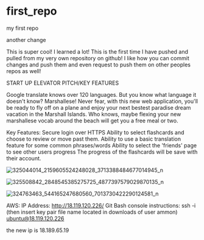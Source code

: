 # first_repo
my first repo 

another change

This is super cool! I learned a lot! This is the first time I have pushed and pulled from my very own repository on github! I like how you can commit changes and push them and even request to push them on other peoples repos as well! 

START UP ELEVATOR PITCH/KEY FEATURES

Google translate knows over 120 languages. But you know what language it doesn't know? Marshallese!
Never fear, with this new web application, you'll be ready to fly off on a plane and enjoy your next bestest paradise dream vacation in the Marshall Islands. Who knows, maybe flexing your new marshallese vocab around the beach will get you a free meal or two. 

Key Features: 
Secure login over HTTPS
Ability to select flashcards and choose to review or move past them. 
Ability to use a basic translation feature for some common phrases/words
Ability to select the 'friends' page to see other users progress
The progress of the flashcards will be save with their account. 

![325044014_2159605524248028_3713388484677014945_n](https://user-images.githubusercontent.com/123523238/215225773-5a045152-cf2d-4abc-ac01-76427fd74635.jpg)

![325508842_2848545385275725_4877397579029870135_n](https://user-images.githubusercontent.com/123523238/215225785-6a714c9c-06b2-467d-8ab3-248f3c1e2f45.jpg)

![324763463_544165247680560_7013730422290124581_n](https://user-images.githubusercontent.com/123523238/215225790-713bf980-885d-4e40-b7ef-8d293a74b4b6.jpg)


AWS: IP Address: http://18.119.120.226/
Git Bash console instructions: ssh -i (then insert key pair file name located in downloads of user ammon) ubuntu@18.119.120.226

the new ip is 18.189.65.19
